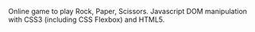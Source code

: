 Online game to play Rock, Paper, Scissors. 
Javascript DOM manipulation with CSS3 (including CSS Flexbox) and HTML5. 
